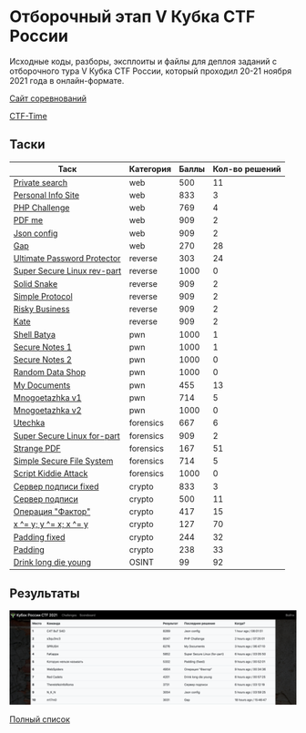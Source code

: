 # Отборочный этап V Кубка CTF России

Исходные коды, разборы, эксплоиты и файлы для деплоя заданий с отборочного тура V Кубка CTF России, который проходил 20-21 ноября 2021 года в онлайн-формате.

[Сайт соревнований](https://ctfcup.ru/)

[CTF-Time](https://ctftime.org/event/1479)

## Таски

| Таск                                                                                     | Категория | Баллы | Кол-во решений |
| ---------------------------------------------------------------------------------------- | --------- | ----- | -------------- |
| [Private search](tasks/web/search-engine/README.md)                                     | web       | 500   | 11             |
| [Personal Info Site](tasks/web/personal-site/README.md)                             | web       | 833   | 3              |
| [PHP Challenge](tasks/web/phpchal/README.md)                                       | web       | 769   | 4              |
| [PDF me](tasks/web/pdfme/README.md)                                                     | web       | 909   | 2              |
| [Json config](tasks/web/json-config/README.md)                                           | web       | 909   | 2              |
| [Gap](tasks/web/gap/README.md)                                                           | web       | 270   | 28             |
| [Ultimate Password Protector](tasks/reverse/upp/README.md)       | reverse   | 303   | 24             |
| [Super Secure Linux rev-part](tasks/reverse/SSL/README.md)   | reverse   | 1000  | 0              |
| [Solid Snake](tasks/reverse/solid-snake/README.md)                                       | reverse   | 909   | 2              |
| [Simple Protocol](tasks/reverse/simple-protocol/README.md)                               | reverse   | 909   | 2              |
| [Risky Business](tasks/reverse/risky/README.md)                                 | reverse   | 909   | 2              |
| [Kate](tasks/reverse/Kate/README.md)                                                     | reverse   | 909   | 2              |
| [Shell Batya](tasks/pwn/shell-batya/README.md)                                           | pwn       | 1000  | 1              |
| [Secure Notes 1](tasks/pwn/secure-notes-1/README.md)                                     | pwn       | 1000  | 1              |
| [Secure Notes 2](tasks/pwn/secure-notes-2/README.md)                                     | pwn       | 1000  | 0              |
| [Random Data Shop](tasks/pwn/rds/README.md)                                 | pwn       | 1000  | 0              |
| [My Documents](tasks/pwn/my-documents/README.md)                                         | pwn       | 455   | 13             |
| [Mnogoetazhka v1](tasks/pwn/mnogoetazhka-v1/README.md)                                   | pwn       | 714   | 5              |
| [Mnogoetazhka v2](tasks/pwn/mnogoetazhka-v2/README.md)                                   | pwn       | 1000  | 0              |
| [Utechka](tasks/forensics/Utechka/README.md)                                             | forensics | 667   | 6              |
| [Super Secure Linux for-part](tasks/forensics/SSL-stolen-files/README.md) | forensics | 909   | 2              |
| [Strange PDF](tasks/forensics/StrangePDF/README.md)                                     | forensics | 167   | 51             |
| [Simple Secure File System](tasks/forensics/SSFS/README.md)         | forensics | 714   | 5              |
| [Script Kiddie Attack](tasks/forensics/script-kiddie-attack/README.md)                   | forensics | 1000  | 0              |
| [Сервер подписи fixed](tasks/crypto/signature_server/README.md)                  | crypto    | 833   | 3              |
| [Сервер подписи](tasks/crypto/signature_server/README.md)                                  | crypto    | 500   | 11             |
| [Операция "Фактор"](tasks/crypto/elliptic_curva/README.md)                            | crypto    | 417   | 15             |
| [x ^= y; y ^= x; x ^= y](tasks/crypto/xored/README.md)                  | crypto    | 127   | 70             |
| [Padding fixed](tasks/crypto/padding/README.md)                                | crypto    | 244   | 32             |
| [Padding](tasks/crypto/padding/README.md)                                                | crypto    | 238   | 33             |
| [Drink long die young](tasks/OSINT/README.md)                       | OSINT     | 99    | 92             |

## Результаты

![Top-10](scoreboard/top.png)

[Полный список](scoreboard/full.png)


